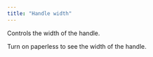```yaml
---
title: "Handle width"
---
```


Controls the width of the handle.

<Tip>

Turn on paperless to see the width of the handle.

</Tip>




